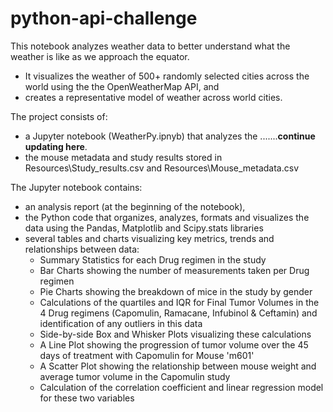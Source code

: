 # python-api-challenge
This notebook analyzes weather data to better understand what the weather is like as we approach the equator.
* It visualizes the weather of 500+ randomly selected cities across the world using the the OpenWeatherMap API, and 
* creates a representative model of weather across world cities.

The project consists of:
- a Jupyter notebook (WeatherPy.ipnyb) that analyzes the .......**continue updating here**.
- the mouse metadata and study results stored in Resources\Study_results.csv and Resources\Mouse_metadata.csv

The Jupyter notebook contains:
- an analysis report (at the beginning of the notebook), 
- the Python code that organizes, analyzes, formats and visualizes the data using the Pandas, Matplotlib and Scipy.stats libraries  
- several tables and charts visualizing key metrics, trends and relationships between data:
  - Summary Statistics for each Drug regimen in the study
  - Bar Charts showing the number of measurements taken per Drug regimen
  - Pie Charts showing the breakdown of mice in the study by gender
  - Calculations of the quartiles and IQR for Final Tumor Volumes in the 4 Drug regimens (Capomulin, Ramacane, Infubinol & Ceftamin) and identification of any outliers in this data 
  - Side-by-side Box and Whisker Plots visualizing these calculations  
  - A Line Plot showing the progression of tumor volume over the 45 days of treatment with Capomulin for Mouse 'm601'
  - A Scatter Plot showing the relationship between mouse weight and average tumor volume in the Capomulin study
  - Calculation of the correlation coefficient and linear regression model for these two variables
